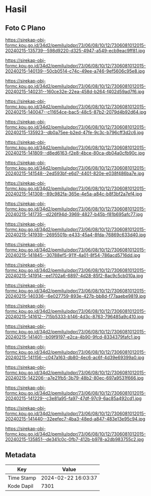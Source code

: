 # Hasil

## Foto C Plano

https://sirekap-obj-formc.kpu.go.id/34d2/pemilu/pdpr/73/06/08/10/12/7306081012015-20240215-135739--598d9220-d325-4947-a549-ecb9eac9ff81.jpg

https://sirekap-obj-formc.kpu.go.id/34d2/pemilu/pdpr/73/06/08/10/12/7306081012015-20240215-140139--50cb0514-c74c-49ee-a746-9ef5606c95e8.jpg

https://sirekap-obj-formc.kpu.go.id/34d2/pemilu/pdpr/73/06/08/10/12/7306081012015-20240215-140231--160ce32e-22ea-458d-b264-f402d59ad7f6.jpg

https://sirekap-obj-formc.kpu.go.id/34d2/pemilu/pdpr/73/06/08/10/12/7306081012015-20240215-140047--c11654ce-bac5-48c5-87b2-2079d4b92d64.jpg

https://sirekap-obj-formc.kpu.go.id/34d2/pemilu/pdpr/73/06/08/10/12/7306081012015-20240215-135923--db0a75ee-b2ed-47fe-9c3c-b796cff3d2c6.jpg

https://sirekap-obj-formc.kpu.go.id/34d2/pemilu/pdpr/73/06/08/10/12/7306081012015-20240215-141809--d8ed6163-f2e8-4bce-80ca-db04a0cfb90c.jpg

https://sirekap-obj-formc.kpu.go.id/34d2/pemilu/pdpr/73/06/08/10/12/7306081012015-20240215-141548--2ed593bf-e6d7-4401-820e-e038f486ba7e.jpg

https://sirekap-obj-formc.kpu.go.id/34d2/pemilu/pdpr/73/06/08/10/12/7306081012015-20240215-141308--89c982fa-365e-4e5a-a84c-b8f3bf2a7ef4.jpg

https://sirekap-obj-formc.kpu.go.id/34d2/pemilu/pdpr/73/06/08/10/12/7306081012015-20240215-141735--d226f94d-3969-4827-b45b-f81b695afc77.jpg

https://sirekap-obj-formc.kpu.go.id/34d2/pemilu/pdpr/73/06/08/10/12/7306081012015-20240215-141939--2695501b-e433-45a4-8fda-76869c633d40.jpg

https://sirekap-obj-formc.kpu.go.id/34d2/pemilu/pdpr/73/06/08/10/12/7306081012015-20240215-141845--30788ef5-911f-4a01-8f54-786acd5716dd.jpg

https://sirekap-obj-formc.kpu.go.id/34d2/pemilu/pdpr/73/06/08/10/12/7306081012015-20240215-141914--ee1702a6-6897-4d28-85f2-8ac9c5cb010a.jpg

https://sirekap-obj-formc.kpu.go.id/34d2/pemilu/pdpr/73/06/08/10/12/7306081012015-20240215-140336--6e027759-893e-427b-bb8d-f77aaebe9819.jpg

https://sirekap-obj-formc.kpu.go.id/34d2/pemilu/pdpr/73/06/08/10/12/7306081012015-20240215-141612--715b5333-b146-4d3c-8763-796485a9c410.jpg

https://sirekap-obj-formc.kpu.go.id/34d2/pemilu/pdpr/73/06/08/10/12/7306081012015-20240215-141401--b09f9197-e2ca-4b90-9fcd-8334379fafc1.jpg

https://sirekap-obj-formc.kpu.go.id/34d2/pemilu/pdpr/73/06/08/10/12/7306081012015-20240215-141156--c047a163-db80-4ec6-ac6f-4d39e69399a0.jpg

https://sirekap-obj-formc.kpu.go.id/34d2/pemilu/pdpr/73/06/08/10/12/7306081012015-20240215-142206--a7e21fb5-3b79-48b2-80ec-697a9531f666.jpg

https://sirekap-obj-formc.kpu.go.id/34d2/pemilu/pdpr/73/06/08/10/12/7306081012015-20240215-141229--c3e81a95-fa97-47df-97c9-6ac85a492cd1.jpg

https://sirekap-obj-formc.kpu.go.id/34d2/pemilu/pdpr/73/06/08/10/12/7306081012015-20240215-141440--32eefec7-4ba3-48ed-a847-483e13e95c94.jpg

https://sirekap-obj-formc.kpu.go.id/34d2/pemilu/pdpr/73/06/08/10/12/7306081012015-20240215-135851--de341c0c-0fb7-412b-b978-a2db983755c2.jpg


## Metadata

| Key        | Value               |
| ---------- | ------------------- |
| Time Stamp | 2024-02-22 16:03:37 |
| Kode Dapil | 7301                |



